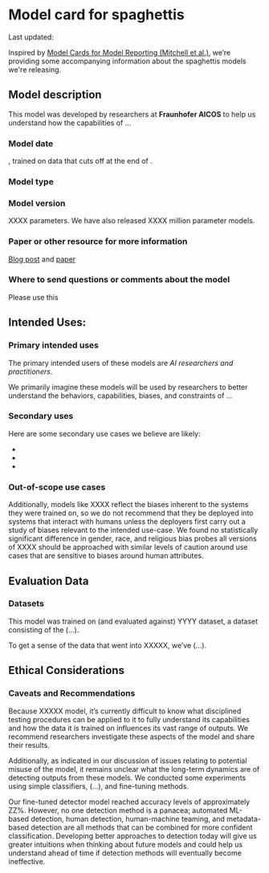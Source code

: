 # Model card for spaghettis

Last updated: <Month> <Year>

Inspired by [Model Cards for Model Reporting (Mitchell et al.)](https://arxiv.org/abs/1810.03993), we’re providing some
accompanying information about the spaghettis models we're releasing.

## Model description

This model was developed by researchers at **Fraunhofer AICOS** to help us understand how the capabilities of ...

### Model date

<Month> <Year>, trained on data that cuts off at the end of <Year>.

### Model type



### Model version

XXXX parameters. We have also released XXXX million parameter models.

### Paper or other resource for more information

[Blog post]() and [paper]()

### Where to send questions or comments about the model

Please use this

## Intended Uses:

### Primary intended uses

The primary intended users of these models are *AI researchers and practitioners*.

We primarily imagine these models will be used by researchers to better understand the behaviors, capabilities,
biases, and constraints of ...

### Secondary uses

Here are some secondary use cases we believe are likely:

-
-
-

### Out-of-scope use cases

Additionally, models like XXXX reflect the biases inherent to the systems they were trained on, so we do not recommend
that they be deployed into systems that interact with humans unless the deployers first carry out a study of biases
relevant to the intended use-case. We found no statistically significant difference in gender, race, and religious bias
probes all versions of XXXX should be approached with similar levels of caution around use cases that are sensitive to
biases around human attributes.

## Evaluation Data

### Datasets

This model was trained on (and evaluated against) YYYY dataset, a dataset consisting of the (...).

To get a sense of the data that went into XXXXX, we’ve (...).

## Ethical Considerations



### Caveats and Recommendations

Because XXXXX model, it’s currently difficult to know what disciplined testing procedures can be applied to it to fully
understand its capabilities and how the data it is trained on influences its vast range of outputs. We recommend researchers
investigate these aspects of the model and share their results.

Additionally, as indicated in our discussion of issues relating to potential misuse of the model, it remains unclear what
the long-term dynamics are of detecting outputs from these models. We conducted some experiments using simple classifiers,
(...), and fine-tuning methods.

Our fine-tuned detector model reached accuracy levels of approximately ZZ%. However, no one detection method is a panacea;
automated ML-based detection, human detection, human-machine teaming, and metadata-based detection are all methods that
can be combined for more confident classification. Developing better approaches to detection today will give us greater
intuitions when thinking about future models and could help us understand ahead of time if detection methods will
eventually become ineffective.
